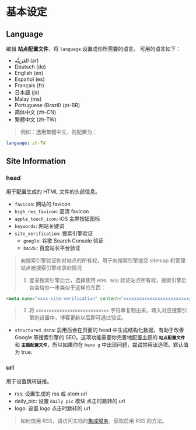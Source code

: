 # 基本设定

## Language

编辑 **站点配置文件**，将 `language` 设置成你所需要的语言。
可用的语言如下：

- العَرَبِيَّة (ar)
- Deutsch (de)
- English (en)
- Español (es)
- Français (fr)
- 日本語 (ja)
- Malay (ms)
- Portuguese (Brazil) (pt-BR)
- 简体中文 (zh-CN)
- 繁體中文 (zh-TW)


>例如：选用繁體中文，则配置为：

```yml
language: zh-TW
```

## Site Information

### head

用于配置生成的 HTML 文件的头部信息。

- `favicon`: 网站的 favicon
- `high_res_favicon`: 高清 favicon
- `apple_touch_icon`: iOS 主屏按钮图标
- `keywords`: 网站关键词
- `site_verification`: 搜索引擎验证
  - `google`: 谷歌 Search Console 验证
  - `baidu`: 百度站长平台验证

> 向搜索引擎验证你对站点的所有权，用于向搜索引擎提交 sitemap 和管理站点被搜索引擎收录的情况
> 1. 登录搜索引擎后台，选择使用 `HTML 标记` 验证站点所有权，搜索引擎后台会给你一串类似于这样的东西：
```html
<meta name="xxxx-site-verification" content="xxxxxxxxxxxxxxxxxxxxxxxxxxxx" />
```
> 2. 将 `xxxxxxxxxxxxxxxxxxxxxxxxxxxx` 字符串复制出来，填入对应搜索引擎的设置中，博客更新以后即可通过验证。

- `structured_data`: 启用后会在页面的 head 中生成结构化数据，有助于改善 Google 等搜索引擎的 SEO。这项功能需要你完善地配置主题的 **`站点配置文件`** 和 **`主题配置文件`**，所以如果你在 `hexo g` 中出现问题，尝试禁用该选项。默认值为 true.

### url

用于设置跳转链接。

- rss: 设置生成的 rss 或 atom url
- daily_pic: 设置 `daily_pic` 模块 点击时跳转的 url
- logo: 设置 logo 点击时跳转的 url

> 如何使用 RSS，请访问文档的[集成服务](/service/)，获取启用 RSS 的方法。
